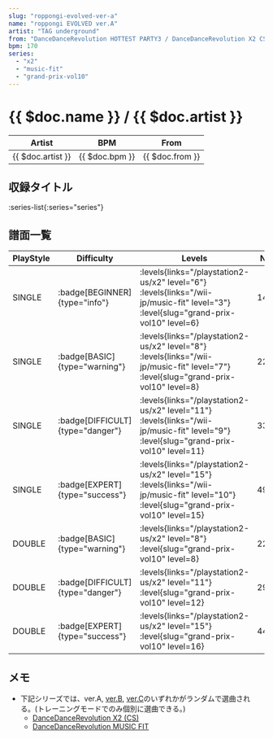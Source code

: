 ```yaml
---
slug: "roppongi-evolved-ver-a"
name: "roppongi EVOLVED ver.A"
artist: "TAG underground"
from: "DanceDanceRevolution HOTTEST PARTY3 / DanceDanceRevolution X2 CS"
bpm: 170
series:
  - "x2"
  - "music-fit"
  - "grand-prix-vol10"
---
```


# {{ $doc.name }} / {{ $doc.artist }}

|Artist|BPM|From|
|------|---|----|
|{{ $doc.artist }}|{{ $doc.bpm }}|{{ $doc.from }}|

## 収録タイトル

:series-list{:series="series"}

## 譜面一覧

|PlayStyle|Difficulty|Levels|Notes|Movie|
|---------|----------|------|-----|-----|
|SINGLE| :badge[BEGINNER]{type="info"}|<div class="field is-grouped is-grouped-multiline"> :levels{links="/playstation2-us/x2" level="6"} :levels{links="/wii-jp/music-fit" level="3"} :level{slug="grand-prix-vol10" level=6}</div>|146/9||
|SINGLE| :badge[BASIC]{type="warning"}|<div class="field is-grouped is-grouped-multiline"> :levels{links="/playstation2-us/x2" level="8"} :levels{links="/wii-jp/music-fit" level="7"} :level{slug="grand-prix-vol10" level=8}</div>|229/28||
|SINGLE| :badge[DIFFICULT]{type="danger"}|<div class="field is-grouped is-grouped-multiline"> :levels{links="/playstation2-us/x2" level="11"} :levels{links="/wii-jp/music-fit" level="9"} :level{slug="grand-prix-vol10" level=11}</div>|337/29||
|SINGLE| :badge[EXPERT]{type="success"}|<div class="field is-grouped is-grouped-multiline"> :levels{links="/playstation2-us/x2" level="15"} :levels{links="/wii-jp/music-fit" level="10"} :level{slug="grand-prix-vol10" level=15}</div>|495/28||
|DOUBLE| :badge[BASIC]{type="warning"}|<div class="field is-grouped is-grouped-multiline"> :levels{links="/playstation2-us/x2" level="8"} :level{slug="grand-prix-vol10" level=8}</div>|222/30||
|DOUBLE| :badge[DIFFICULT]{type="danger"}|<div class="field is-grouped is-grouped-multiline"> :levels{links="/playstation2-us/x2" level="11"} :level{slug="grand-prix-vol10" level=12}</div>|291/37||
|DOUBLE| :badge[EXPERT]{type="success"}|<div class="field is-grouped is-grouped-multiline"> :levels{links="/playstation2-us/x2" level="15"} :level{slug="grand-prix-vol10" level=16}</div>|440/31||

## メモ

- 下記シリーズでは、ver.A, [ver.B](/songs/roppongi-evolved-ver-b), [ver.C](/songs/roppongi-evolved-ver-c)のいずれかがランダムで選曲される。(トレーニングモードでのみ個別に選曲できる。)
  - [DanceDanceRevolution X2 (CS)](/playstation2-us/x2)
  - [DanceDanceRevolution MUSIC FIT](/wii-jp/music-fit)
